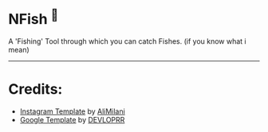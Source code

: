 # NFish <sup>:fishing_pole_and_fish:</sup>
A 'Fishing' Tool through which you can catch Fishes. (if you know what i mean)

---

# Credits:
- [Instagram Template](https://github.com/AliMilani/fake-instagram) by [AliMilani](https://github.com/AliMilani)
- [Google Template](https://github.com/DEVLOPRR/NFish/tree/main/.template-src/google) by [DEVLOPRR](https://github.com/DEVLOPRR)
